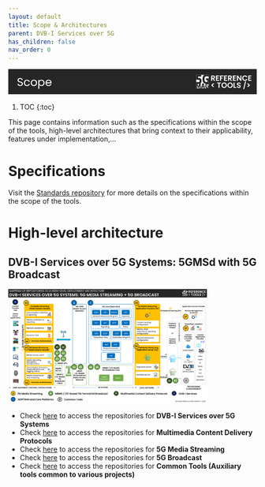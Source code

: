 ```yaml
---
layout: default
title: Scope & Architectures
parent: DVB-I Services over 5G
has_children: false
nav_order: 0
---
```


<img src="../../assets/images/Banner_Scope.png" /> 

1. TOC
{:toc}

This page contains information such as the specifications within the scope of the tools, high-level architectures that bring context to their applicability, features under implementation,...

# Specifications

Visit the [Standards repository](https://5g-mag.github.io/Standards/) for more details on the specifications within the scope of the tools.

# High-level architecture

## DVB-I Services over 5G Systems: 5GMSd with 5G Broadcast

<img src="../../assets/images/projects/dvb_diagram.png" style="width: 80%">

 * Check [here](./repositories.html) to access the repositories for **DVB-I Services over 5G Systems**
 * Check [here](../multimedia-content-delivery/repositories.html) to access the repositories for **Multimedia Content Delivery Protocols**
 * Check [here](../5g-media-streaming/repositories.html) to access the repositories for **5G Media Streaming**
 * Check [here](../lte-based-5g-broadcast/repositories.html) to access the repositories for **5G Broadcast**
 * Check [here](../common-tools/) to access the repositories for **Common Tools (Auxiliary tools common to various projects)**
